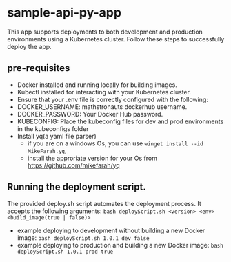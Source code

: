 # sample-api-py-app
This app supports deployments to both development and production environments using a Kubernetes cluster. Follow these steps to successfully deploy the app.

## pre-requisites
 - Docker installed and running locally for building images.
 - Kubectl installed for interacting with your Kubernetes cluster.
 - Ensure that your .env file is correctly configured with the following:
 - DOCKER_USERNAME: mathstronauts dockerhub username.
 - DOCKER_PASSWORD: Your Docker Hub password.
 - KUBECONFIG: Place the kubeconfig files for dev and prod environments in the kubeconfigs folder
 - Install yq(a yaml file parser)
     - if you are on a windows Os, you can use `winget install --id MikeFarah.yq`,
     - install the approriate version for your Os from https://github.com/mikefarah/yq

 
## Running the deployment script.
The provided deploy.sh script automates the deployment process. 
It accepts the following arguments:
```bash deployScript.sh <version> <env> <build_image(true | false)>```
* example deploying to development without building a new Docker image:
 ```bash deployScript.sh 1.0.1 dev false``` 
* example deploying to production and building a new Docker image:
 ```bash deployScript.sh 1.0.1 prod true``` 


